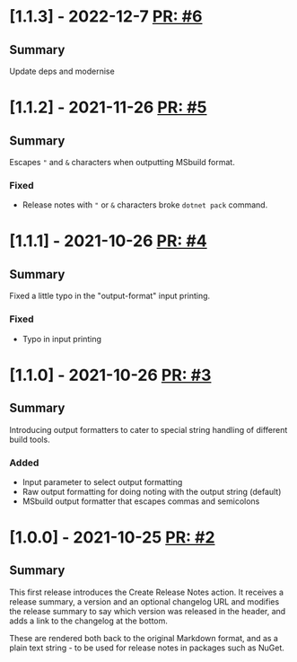 # [1.1.3] - 2022-12-7 [PR: #6](https://github.com/dolittle/create-release-notes-action/pull/6)
## Summary

Update deps and modernise


# [1.1.2] - 2021-11-26 [PR: #5](https://github.com/dolittle/create-release-notes-action/pull/5)
## Summary

Escapes `"` and `&` characters when outputting MSbuild format.

### Fixed

- Release notes with `"` or `&` characters broke `dotnet pack` command.


# [1.1.1] - 2021-10-26 [PR: #4](https://github.com/dolittle/create-release-notes-action/pull/4)
## Summary

Fixed a little typo in the "output-format" input printing.

### Fixed

- Typo in input printing


# [1.1.0] - 2021-10-26 [PR: #3](https://github.com/dolittle/create-release-notes-action/pull/3)
## Summary

Introducing output formatters to cater to special string handling of different build tools.

### Added

- Input parameter to select output formatting
- Raw output formatting for doing noting with the output string (default)
- MSbuild output formatter that escapes commas and semicolons


# [1.0.0] - 2021-10-25 [PR: #2](https://github.com/dolittle/create-release-notes-action/pull/2)
## Summary

This first release introduces the Create Release Notes action. It receives a release summary, a version and an optional changelog URL and modifies the release summary to say which version was released in the header, and adds a link to the changelog at the bottom.

These are rendered both back to the original Markdown format, and as a plain text string - to be used for release notes in packages such as NuGet.


